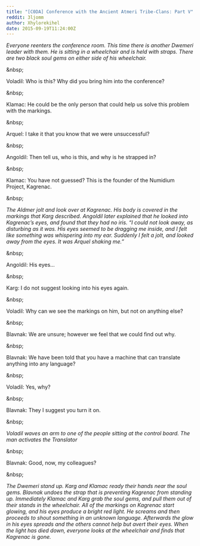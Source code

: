 ```yaml
---
title: "[C0DA] Conference with the Ancient Atmeri Tribe-Clans: Part V"
reddit: 3ljomm
author: Xhylorekihel
date: 2015-09-19T11:24:00Z
---
```


*Everyone reenters the conference room. This time there is another Dwemeri leader with them. He is sitting in a wheelchair and is held with straps. There are two black soul gems on either side of his wheelchair.*

&amp;nbsp;

Voladil: Who is this? Why did you bring him into the conference?

&amp;nbsp;

Klamac: He could be the only person that could help us solve this problem with the markings.

&amp;nbsp;

Arquel: I take it that you know that we were unsuccessful?

&amp;nbsp;

Angoldil: Then tell us, who is this, and why is he strapped in?

&amp;nbsp;

Klamac: You have not guessed? This is the founder of the Numidium Project, Kagrenac.

&amp;nbsp;

*The Aldmer jolt and look over at Kagrenac. His body is covered in the markings that Karg described. Angoldil later explained that he looked into Kagrenac’s eyes, and found that they had no iris. “I could not look away, as disturbing as it was. His eyes seemed to be dragging me inside, and I felt like something was whispering into my ear. Suddenly I felt a jolt, and looked away from the eyes. It was Arquel shaking me.”*

&amp;nbsp;

Angoldil: His eyes...

&amp;nbsp;

Karg: I do not suggest looking into his eyes again.

&amp;nbsp;

Voladil: Why can we see the markings on him, but not on anything else?

&amp;nbsp;

Blavnak: We are unsure; however we feel that we could find out why.

&amp;nbsp;

Blavnak: We have been told that you have a machine that can translate anything into any language?

&amp;nbsp;

Voladil: Yes, why?

&amp;nbsp;

Blavnak: They I suggest you turn it on.

&amp;nbsp;

*Voladil waves an arm to one of the people sitting at the control board. The man activates the Translator*

&amp;nbsp;

Blavnak: Good, now, my colleagues?

&amp;nbsp;

*The Dwemeri stand up. Karg and Klamac ready their hands near the soul gems. Blavnak undoes the strap that is preventing Kagrenac from standing up. Immediately Klamac and Karg grab the soul gems, and pull them out of their stands in the wheelchair.  All of the markings on Kagrenac start glowing, and his eyes produce a bright red light. He screams and then proceeds to shout something in an unknown language. Afterwards the glow in his eyes spreads and the others cannot help but avert their eyes. When the light has died down, everyone looks at the wheelchair and finds that Kagrenac is gone.*
